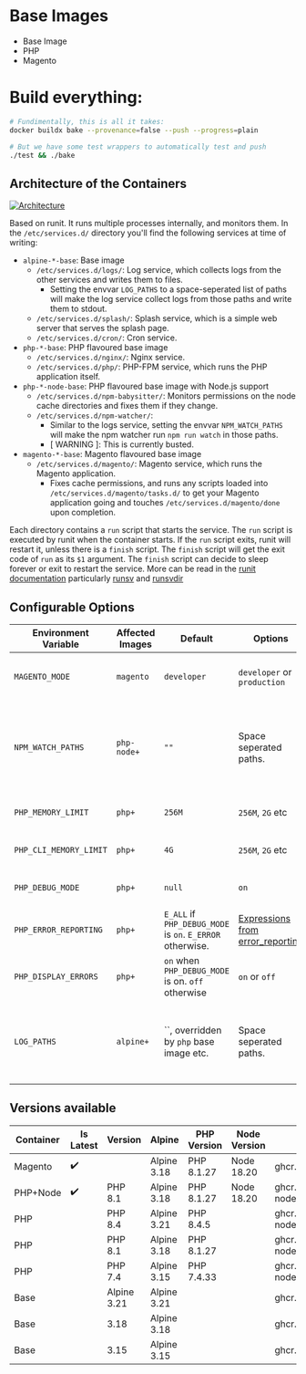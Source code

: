 # Base Images
 - Base Image
 - PHP
 - Magento

# Build everything:
```bash
# Fundimentally, this is all it takes:
docker buildx bake --provenance=false --push --progress=plain

# But we have some test wrappers to automatically test and push
./test && ./bake
```

## Architecture of the Containers

[![Architecture](./.docs/pwh-container-stack.svg)](./.docs/pwh-container-stack.svg)

Based on runit. It runs multiple processes internally, and monitors them. In the `/etc/services.d/` directory you'll find the following services at time of writing:

* `alpine-*-base`: Base image
    * `/etc/services.d/logs/`: Log service, which collects logs from the other services and writes them to files.
        * Setting the envvar `LOG_PATHS` to a space-seperated list of paths will make the log service collect logs from those paths and write them to stdout.
    * `/etc/services.d/splash/`: Splash service, which is a simple web server that serves the splash page.
    * `/etc/services.d/cron/`: Cron service.
* `php-*-base`: PHP flavoured base image
    * `/etc/services.d/nginx/`: Nginx service.
    * `/etc/services.d/php/`: PHP-FPM service, which runs the PHP application itself.
* `php-*-node-base`: PHP flavoured base image with Node.js support
    * `/etc/services.d/npm-babysitter/`: Monitors permissions on the node cache directories and fixes them if they change.
    * `/etc/services.d/npm-watcher/`: 
        * Similar to the logs service, setting the envvar `NPM_WATCH_PATHS` will make the npm watcher run `npm run watch` in those paths.
        * [ WARNING ]: This is currently busted.
* `magento-*-base`: Magento flavoured base image
    * `/etc/services.d/magento/`: Magento service, which runs the Magento application.
        * Fixes cache permissions, and runs any scripts loaded into `/etc/services.d/magento/tasks.d/` to get your Magento application going and touches `/etc/services.d/magento/done` upon completion.

Each directory contains a `run` script that starts the service.
The `run` script is executed by runit when the container starts.
If the `run` script exits, runit will restart it, unless there is a `finish` script.
The `finish` script will get the exit code of `run` as its `$1` argument.
The `finish` script can decide to sleep forever or exit to restart the service.
More can be read in the [runit documentation](http://smarden.org/runit) particularly [runsv](https://smarden.org/runit/runsv.8) and [runsvdir](https://smarden.org/runit/runsvdir.8)


## Configurable Options
| Environment Variable   | Affected Images | Default                                                   | Options                                                                                        | Description                                                                                          |
|------------------------|-----------------|-----------------------------------------------------------|------------------------------------------------------------------------------------------------|------------------------------------------------------------------------------------------------------|
| `MAGENTO_MODE`         | `magento`       | `developer`                                               | `developer` or `production`                                                                    | The mode in which Magento will run.                                                                  |
| `NPM_WATCH_PATHS`      | `php-node+`     | `""`                                                      | Space seperated paths.                                                                         | Paths to watch for changes. The paths to watch for changes using `npm run watch` in the application. |
| `PHP_MEMORY_LIMIT`     | `php+`          | `256M`                                                    | `256M`, `2G` etc                                                                               | The memory limit for PHP scripts.                                                                    |
| `PHP_CLI_MEMORY_LIMIT` | `php+`          | `4G`                                                      | `256M`, `2G` etc                                                                               | The memory limit for PHP CLI scripts.                                                                |
| `PHP_DEBUG_MODE`       | `php+`          | `null`                                                    | `on`                                                                                           | Enable or disable debug mode.                                                                        |
| `PHP_ERROR_REPORTING`  | `php+`          | `E_ALL` if `PHP_DEBUG_MODE` is `on`. `E_ERROR` otherwise. | [Expressions from error_reporting](https://www.php.net/manual/en/function.error-reporting.php) | override error_reporting level.                                                                      |
| `PHP_DISPLAY_ERRORS`   | `php+`          | `on` when `PHP_DEBUG_MODE` is on. `off` otherwise         | `on` or `off`                                                                                  | Enable or disable display errors.                                                                    |
| `LOG_PATHS`            | `alpine+`       | ``, overridden by `php` base image etc.                   | Space seperated paths.                                                                         | Paths to collect logs from. The paths of files to collect logs from and write them to stdout.        |

## Versions available

| Container | Is Latest | Version     | Alpine      | PHP Version | Node Version | Tag                                                  |
|-----------|-----------|-------------|-------------|-------------|--------------|------------------------------------------------------|
| Magento   | ✔️        |             | Alpine 3.18 | PHP 8.1.27  | Node 18.20   | ghcr.io/roushtech/docker/magento:8.1  |
| PHP+Node  | ✔️        | PHP 8.1     | Alpine 3.18 | PHP 8.1.27  | Node 18.20   | ghcr.io/roushtech/docker/php-node:8.1 |
| PHP       |           | PHP 8.4     | Alpine 3.21 | PHP 8.4.5   |              | ghcr.io/roushtech/docker/php-node:8.4 |
| PHP       |           | PHP 8.1     | Alpine 3.18 | PHP 8.1.27  |              | ghcr.io/roushtech/docker/php-node:8.1 |
| PHP       |           | PHP 7.4     | Alpine 3.15 | PHP 7.4.33  |              | ghcr.io/roushtech/docker/php-node:7.4 |
| Base      |           | Alpine 3.21 | Alpine 3.21 |             |              | ghcr.io/roushtech/docker/base:3.21    |
| Base      |           | 3.18        | Alpine 3.18 |             |              | ghcr.io/roushtech/docker/base:3.18    |
| Base      |           | 3.15        | Alpine 3.15 |             |              | ghcr.io/roushtech/docker/base:3.15    |
